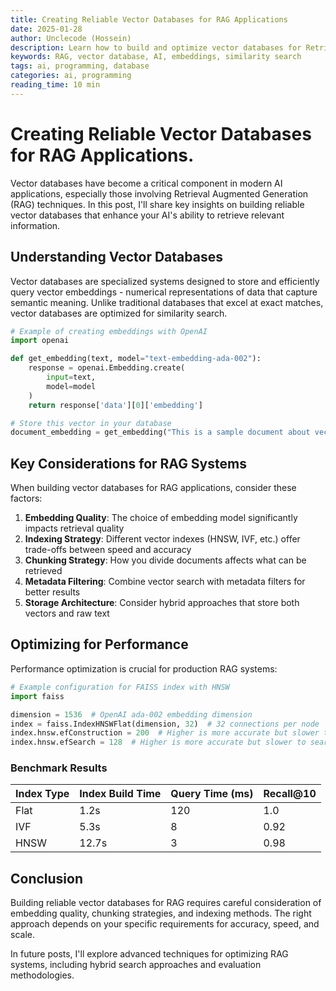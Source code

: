```yaml
---
title: Creating Reliable Vector Databases for RAG Applications
date: 2025-01-28
author: Unclecode (Hossein)
description: Learn how to build and optimize vector databases for Retrieval Augmented Generation (RAG) applications with practical tips and best practices.
keywords: RAG, vector database, AI, embeddings, similarity search
tags: ai, programming, database
categories: ai, programming
reading_time: 10 min
---
```


# Creating Reliable Vector Databases for RAG Applications.

Vector databases have become a critical component in modern AI applications, especially those involving Retrieval Augmented Generation (RAG) techniques. In this post, I'll share key insights on building reliable vector databases that enhance your AI's ability to retrieve relevant information.

## Understanding Vector Databases

Vector databases are specialized systems designed to store and efficiently query vector embeddings - numerical representations of data that capture semantic meaning. Unlike traditional databases that excel at exact matches, vector databases are optimized for similarity search.

```python
# Example of creating embeddings with OpenAI
import openai

def get_embedding(text, model="text-embedding-ada-002"):
    response = openai.Embedding.create(
        input=text, 
        model=model
    )
    return response['data'][0]['embedding']

# Store this vector in your database
document_embedding = get_embedding("This is a sample document about vector databases.")
```

## Key Considerations for RAG Systems

When building vector databases for RAG applications, consider these factors:

1. **Embedding Quality**: The choice of embedding model significantly impacts retrieval quality
2. **Indexing Strategy**: Different vector indexes (HNSW, IVF, etc.) offer trade-offs between speed and accuracy
3. **Chunking Strategy**: How you divide documents affects what can be retrieved
4. **Metadata Filtering**: Combine vector search with metadata filters for better results
5. **Storage Architecture**: Consider hybrid approaches that store both vectors and raw text

## Optimizing for Performance

Performance optimization is crucial for production RAG systems:

```python
# Example configuration for FAISS index with HNSW
import faiss

dimension = 1536  # OpenAI ada-002 embedding dimension
index = faiss.IndexHNSWFlat(dimension, 32)  # 32 connections per node
index.hnsw.efConstruction = 200  # Higher is more accurate but slower to build
index.hnsw.efSearch = 128  # Higher is more accurate but slower to search
```

### Benchmark Results

| Index Type | Index Build Time | Query Time (ms) | Recall@10 |
|------------|------------------|-----------------|-----------|
| Flat       | 1.2s             | 120             | 1.0       |
| IVF        | 5.3s             | 8               | 0.92      |
| HNSW       | 12.7s            | 3               | 0.98      |

## Conclusion

Building reliable vector databases for RAG requires careful consideration of embedding quality, chunking strategies, and indexing methods. The right approach depends on your specific requirements for accuracy, speed, and scale.

In future posts, I'll explore advanced techniques for optimizing RAG systems, including hybrid search approaches and evaluation methodologies.